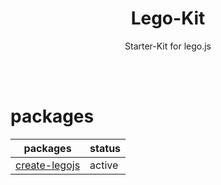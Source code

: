 <h1 align="center">
    Lego-Kit
</h1>
<p align="center">
    Starter-Kit for lego.js
</p>
<br/><br/>

# packages

| packages        | status |
| --------------- | ------ |
| <a href="https://github.com/oyajiDev/Lego-Kit/tree/master/create-legojs">create-legojs</a> | active |
